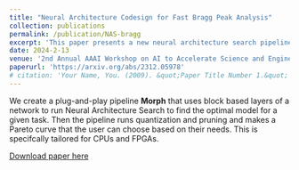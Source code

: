 ```yaml
---
title: "Neural Architecture Codesign for Fast Bragg Peak Analysis"
collection: publications
permalink: /publication/NAS-bragg
excerpt: 'This paper presents a new neural architecture search pipeline for compute aware models'
date: 2024-2-13
venue: '2nd Annual AAAI Workshop on AI to Accelerate Science and Engineering'
paperurl: 'https://arxiv.org/abs/2312.05978'
# citation: 'Your Name, You. (2009). &quot;Paper Title Number 1.&quot; <i>Journal 1</i>. 1(1).'
---
```

We create a plug-and-play pipeline **Morph** that uses block based layers of a network to run Neural Architecture Search to find the optimal model for a given task. Then the pipeline runs quantization and pruning and makes a Pareto curve that the user can choose based on their needs. This is specifcally tailored for CPUs and FPGAs. 

[Download paper here](https://arxiv.org/pdf/2312.05978.pdf)

<!-- Recommended citation: Your Name, You. (2009). "Paper Title Number 1." <i>Journal 1</i>. 1(1). -->